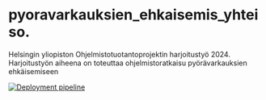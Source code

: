 # pyoravarkauksien_ehkaisemis_yhteiso.
Helsingin yliopiston Ohjelmistotuotantoprojektin harjoitustyö 2024. Harjoitustyön aiheena on toteuttaa ohjelmistoratkaisu pyörävarkauksien ehkäisemiseen

[![Deployment pipeline](https://github.com/Bicyclesafe/bikesafe/actions/workflows/pipeline.yml/badge.svg)](https://github.com/Bicyclesafe/bikesafe/actions/workflows/pipeline.yml)
